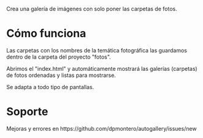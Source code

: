 Crea una galería de imágenes con solo poner las carpetas de fotos.


<h1>Cómo funciona</h1>
Las carpetas con los nombres de la temática fotográfica las guardamos dentro de la carpeta del proyecto "fotos".

Abrimos el "index.html" y automáticamente mostrará las galerías (carpetas) de fotos ordenadas y listas para mostrarse.

Se adapta a todo tipo de pantallas.


<h1>Soporte</h1>
Mejoras y errores en https://github.com/dpmontero/autogallery/issues/new

